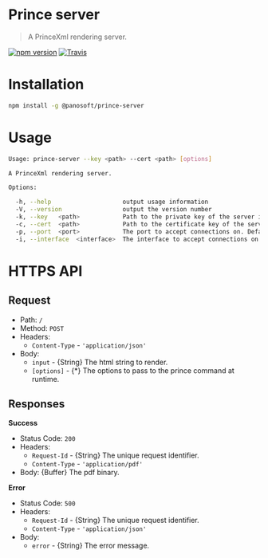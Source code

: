 # Prince server

> A PrinceXml rendering server.

[![npm version](https://img.shields.io/npm/v/@panosoft/prince-server.svg)](https://www.npmjs.com/package/@panosoft/prince-server)
[![Travis](https://img.shields.io/travis/panosoft/prince-server.svg)](https://travis-ci.org/panosoft/prince-server)


# Installation

```sh
npm install -g @panosoft/prince-server
```

# Usage

```sh
Usage: prince-server --key <path> --cert <path> [options]

A PrinceXml rendering server.

Options:

  -h, --help                    output usage information
  -V, --version                 output the version number
  -k, --key   <path>            Path to the private key of the server in PEM format.
  -c, --cert  <path>            Path to the certificate key of the server in PEM format.
  -p, --port  <port>            The port to accept connections on. Default: 8443.
  -i, --interface  <interface>  The interface to accept connections on. Default: 0.0.0.0.
```

# HTTPS API

## Request

- Path: `/`
- Method: `POST`
- Headers:
	- `Content-Type` - `'application/json'`
- Body:
	- `input` - {String} The html string to render.
	- `[options]` - {\*} The options to pass to the prince command at runtime.

## Responses

__Success__
- Status Code: `200`
- Headers:
	- `Request-Id` - {String} The unique request identifier.
	- `Content-Type` - `'application/pdf'`
- Body: {Buffer} The pdf binary.

__Error__
- Status Code: `500`
- Headers:
	- `Request-Id` - {String} The unique request identifier.
	- `Content-Type` - `'application/json'`
- Body:
	- `error` - {String} The error message.
